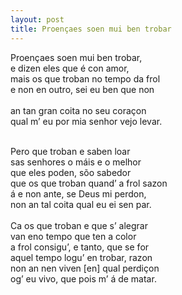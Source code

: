 ```yaml
---
layout: post
title: Proençaes soen mui ben trobar 
---
```


Proençaes soen mui ben trobar,<br/>
e dizen eles que é con amor,<br/>
mais os que troban no tempo da frol<br/>
e non en outro, sei eu ben que non <br/>		
an tan gran coita no seu coraçon<br/>
qual m’ eu por mia senhor vejo levar.<br/>

<br/>
Pero que troban e saben loar<br/>
sas senhores o máis e o melhor<br/>
que eles poden, sõo sabedor 	<br/>		
que os que troban quand’ a frol sazon<br/>
á e non ante, se Deus mi perdon,<br/>
non an tal coita qual eu ei sen par.<br/>

<br/>
Ca os que troban e que s’ alegrar <br/>
van eno tempo que ten a color 	<br/>		
a frol consigu’, e tanto, que se for<br/>
aquel tempo logu’ en trobar, razon<br/>
non an nen viven [en] qual perdiçon<br/>
og’ eu vivo, que pois m’ á de matar.<br/>
